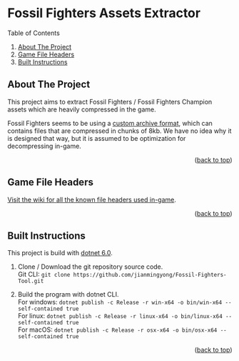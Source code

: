 ﻿<div id="top"></div>

# Fossil Fighters Assets Extractor

<summary>Table of Contents</summary>
<ol>
    <li><a href="#about-the-project">About The Project</a></li>
    <li><a href="#game-file-headers">Game File Headers</a></li>
    <li><a href="#built-instructions">Built Instructions</a></li>
</ol>

## About The Project

This project aims to extract Fossil Fighters / Fossil Fighters Champion assets which are heavily compressed in the game.

Fossil Fighters seems to be using a [custom archive format](https://github.com/jianmingyong/Fossil-Fighters-Tool/wiki/Game-Archive-Header), which can contains files that are compressed in chunks of 8kb. We have no idea why it is designed that way, but it is assumed to be optimization for decompressing in-game.

<p align="right">(<a href="#top">back to top</a>)</p>

## Game File Headers

[Visit the wiki for all the known file headers used in-game](https://github.com/jianmingyong/Fossil-Fighters-Tool/wiki/Game-File-Headers).

<p align="right">(<a href="#top">back to top</a>)</p>

## Built Instructions

This project is build with [dotnet 6.0](https://dotnet.microsoft.com/download/dotnet/6.0).

1. Clone / Download the git repository source code. <br />
Git CLI: `git clone https://github.com/jianmingyong/Fossil-Fighters-Tool.git`

2. Build the program with dotnet CLI. <br />
For windows: `dotnet publish -c Release -r win-x64 -o bin/win-x64 --self-contained true` <br />
For linux: `dotnet publish -c Release -r linux-x64 -o bin/linux-x64 --self-contained true` <br />
For macOS: `dotnet publish -c Release -r osx-x64 -o bin/osx-x64 --self-contained true` <br />

<p align="right">(<a href="#top">back to top</a>)</p>
